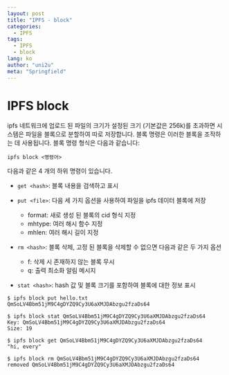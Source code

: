 ```yaml
---
layout: post
title: "IPFS - block"
categories:
  - IPFS
tags:
  - IPFS
  - block
lang: ko
author: "uni2u"
meta: "Springfield"
---
```


# IPFS block

ipfs 네트워크에 업로드 된 파일의 크기가 설정된 크기 (기본값은 256k)를 초과하면 시스템은 파일을 블록으로 분할하여 따로 저장합니다. 블록 명령은 이러한 블록을 조작하는 데 사용됩니다.
블록 명령 형식은 다음과 같습니다:

```
ipfs block <명령어>
```

다음과 같은 4 개의 하위 명령이 있습니다.

- `get <hash>`: 블록 내용을 검색하고 표시

- `put <file>`: 다음 세 가지 옵션을 사용하여 파일을 ipfs 데이터 블록에 저장
  - format: 새로 생성 된 블록의 cid 형식 지정
  - mhtype: 여러 해시 함수 지정
  - mhlen: 여러 해시 길이 지정

- `rm <hash>`: 블록 삭제, 고정 된 블록을 삭제할 수 없으면 다음과 같은 두 가지 옵션
  - f: 삭제 시 존재하지 않는 블록 무시
  - q: 출력 최소화 알림 메시지

- `stat <hash>`: hash 값 및 블록 크기를 포함하여 블록에 대한 정보 표시

```
$ ipfs block put hello.txt
QmSoLV4Bbm51jM9C4gDYZQ9Cy3U6aXMJDAbzgu2fzaDs64

$ ipfs block stat QmSoLV4Bbm51jM9C4gDYZQ9Cy3U6aXMJDAbzgu2fzaDs64
Key: QmSoLV4Bbm51jM9C4gDYZQ9Cy3U6aXMJDAbzgu2fzaDs64
Size: 19

$ ipfs block get QmSoLV4Bbm51jM9C4gDYZQ9Cy3U6aXMJDAbzgu2fzaDs64
"hi, every"

$ ipfs block rm QmSoLV4Bbm51jM9C4gDYZQ9Cy3U6aXMJDAbzgu2fzaDs64
removed QmSoLV4Bbm51jM9C4gDYZQ9Cy3U6aXMJDAbzgu2fzaDs64
```
